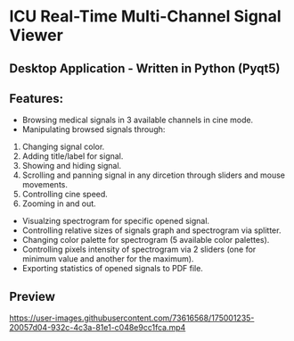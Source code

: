 # ICU Real-Time Multi-Channel Signal Viewer
## Desktop Application - Written in Python (Pyqt5)
## Features:
- Browsing medical signals in 3 available channels in cine mode.
- Manipulating browsed signals through:
1) Changing signal color.
2) Adding title/label for signal.
3) Showing and hiding signal.
4) Scrolling and panning signal in any dircetion through sliders and mouse movements.
5) Controlling cine speed.
6) Zooming in and out.
- Visualzing spectrogram for specific opened signal.
- Controlling relative sizes of signals graph and spectrogram via splitter.
- Changing color palette for spectrogram (5 available color palettes).
- Controlling pixels intensity of spectrogram via 2 sliders (one for minimum value and another for the maximum).
- Exporting statistics of opened signals to PDF file.

## Preview



https://user-images.githubusercontent.com/73616568/175001235-20057d04-932c-4c3a-81e1-c048e9cc1fca.mp4

